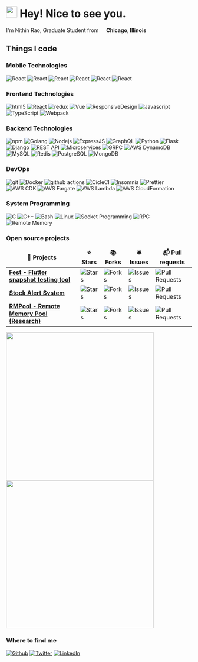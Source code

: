 <h1><img src="https://emojis.slackmojis.com/emojis/images/1531849430/4246/blob-sunglasses.gif?1531849430" width="30"/> Hey! Nice to see you.</h1>


<p>I'm Nithin Rao, Graduate Student from <img src="https://image.flaticon.com/icons/png/512/197/197484.png" width="13"/> <b>Chicago, Illinois</b></p>
<h2>Things I code</h2>

<h3>Mobile Technologies</h3>  
<p> 
  <img alt="React" src="https://img.shields.io/badge/-FLutter-blue?style=flat-square&logo=flutter&logoColor=white" />
  <img alt="React" src="https://img.shields.io/badge/-Flutter Plugin Development-blue?style=flat-square&logo=flutter&logoColor=white" />
  <img alt="React" src="https://img.shields.io/badge/-BLOC Pattern-007ACC?style=flat-square&logo=bloc&logoColor=white" />
  <img alt="React" src="https://img.shields.io/badge/-Dart-007ACC?style=flat-square&logo=dart&logoColor=white" />
  <img alt="React" src="https://img.shields.io/badge/-Android-green?style=flat-square&logo=android&logoColor=white" />
  <img alt="React" src="https://img.shields.io/badge/-Kotlin-kt?style=flat-square&logo=kotlin&logoColor=white" />
</p>

<h3>Frontend Technologies</h3>
<p> 
  <img alt="html5" src="https://img.shields.io/badge/-HTML5-E34F26?style=flat-square&logo=html5&logoColor=white" />
  <img alt="React" src="https://img.shields.io/badge/-React-45b8d8?style=flat-square&logo=react&logoColor=white" />  
  <img alt="redux" src="https://img.shields.io/badge/-Redux-764ABC?style=flat-square&logo=redux&logoColor=white" />
  <img alt="Vue" src="https://img.shields.io/badge/-VueJS-45b8d8?style=flat-square&logo=vue&logoColor=white" />
  <img alt="ResponsiveDesign" src="https://img.shields.io/badge/-Resposive Design-green?style=flat-square&logo=res&logoColor=white" />
  <img alt="Javascript" src="https://img.shields.io/badge/-Javascript-yellow?style=flat-square&logo=javascript&logoColor=white" />
  <img alt="TypeScript" src="https://img.shields.io/badge/-TypeScript-007ACC?style=flat-square&logo=typescript&logoColor=white" />
  <img alt="Webpack" src="https://img.shields.io/badge/-Webpack-8DD6F9?style=flat-square&logo=webpack&logoColor=white" />
</p>

<h3>Backend Technologies</h3>
<p>
  <img alt="npm" src="https://img.shields.io/badge/-NPM-CB3837?style=flat-square&logo=npm&logoColor=white" />
  <img alt="Golang" src="https://img.shields.io/badge/-Golang-2088FF?style=flat-square&logo=go&logoColor=white" />
  <img alt="Nodejs" src="https://img.shields.io/badge/-Nodejs-43853d?style=flat-square&logo=Node.js&logoColor=white" />
  <img alt="ExpressJS" src="https://img.shields.io/badge/-ExpressJS-43853d?style=flat-square&logo=Express.js&logoColor=white" />
  <img alt="GraphQL" src="https://img.shields.io/badge/-GraphQL-E10098?style=flat-square&logo=graphql&logoColor=white" />
  <img alt="Python" src="https://img.shields.io/badge/-Python-230077?style=flat-square&logo=python&logoColor=white" />
  <img alt="Flask" src="https://img.shields.io/badge/-Flask-230077?style=flat-square&logo=flask&logoColor=white" />
  <img alt="Django" src="https://img.shields.io/badge/-Django-13aa52?style=flat-square&logo=django&logoColor=white" />
  <img alt="REST API" src="https://img.shields.io/badge/-REST API-FB542B?style=flat-square&logo=rest&logoColor=white" />
  <img alt="Microservices" src="https://img.shields.io/badge/-Microservices-FB542B?style=flat-square&logo=microservice&logoColor=white" />
  <img alt="GRPC" src="https://img.shields.io/badge/-GRPC-311C87?style=flat-square&logo=grpc&logoColor=white" />
  <img alt="AWS DynamoDB" src="https://img.shields.io/badge/-AWS DynamoDB-F7B93E?style=flat-square&logo=amazon&logoColor=white" />
  <img alt="MySQL" src="https://img.shields.io/badge/-MySQL-E10098?style=flat-square&logo=mysql&logoColor=white" />
  <img alt="Redis" src="https://img.shields.io/badge/-Redis-E10098?style=flat-square&logo=redis&logoColor=white" />
  <img alt="PostgreSQL" src="https://img.shields.io/badge/-PostgreSQL-E10098?style=flat-square&logo=postgreSQL&logoColor=white" />
  <img alt="MongoDB" src="https://img.shields.io/badge/-MongoDB-13aa52?style=flat-square&logo=mongodb&logoColor=white" />
</p>

<h3>DevOps</h3>
<p>
  <img alt="git" src="https://img.shields.io/badge/-Git-F05032?style=flat-square&logo=git&logoColor=white" />
  <img alt="Docker" src="https://img.shields.io/badge/-Docker-46a2f1?style=flat-square&logo=docker&logoColor=white" />
  <img alt="github actions" src="https://img.shields.io/badge/-Github_Actions-2088FF?style=flat-square&logo=github-actions&logoColor=white" />
  <img alt="CicleCI" src="https://img.shields.io/badge/-CicleCI-13aa52?style=flat-square&logo=circleci&logoColor=white" />
  <img alt="Insomnia" src="https://img.shields.io/badge/-Insomnia-5849BE?style=flat-square&logo=insomnia&logoColor=white" />
  <img alt="Prettier" src="https://img.shields.io/badge/-Prettier-F7B93E?style=flat-square&logo=prettier&logoColor=white" />
  <img alt="AWS CDK" src="https://img.shields.io/badge/-AWS CDK-F7B93E?style=flat-square&logo=amazon&logoColor=white" />
  <img alt="AWS Fargate" src="https://img.shields.io/badge/-AWS Fargate-F7B93E?style=flat-square&logo=amazon&logoColor=white" />
  <img alt="AWS Lambda" src="https://img.shields.io/badge/-AWS Lambda-F7B93E?style=flat-square&logo=amazon&logoColor=white" />
  <img alt="AWS CloudFormation" src="https://img.shields.io/badge/-AWS CloudFormation-F7B93E?style=flat-square&logo=amazon&logoColor=white" />
</p>

<h3>System Programming</h3>
<p>
  <img alt="C" src="https://img.shields.io/badge/--1a73e8?style=flat-square&logo=c&logoColor=white" />
  <img alt="C++" src="https://img.shields.io/badge/-C++-311C87?style=flat-square&logo=cplusplus&logoColor=white" />
  <img alt="Bash" src="https://img.shields.io/badge/-Bash-430098?style=flat-square&logo=bash&logoColor=white" />
  <img alt="Linux" src="https://img.shields.io/badge/-Linux-B7178C?style=flat-square&logo=linux&logoColor=white" />
  <img alt="Socket Programming" src="https://img.shields.io/badge/-Socket Programming-CC6699?style=flat-square&logo=socket.io&logoColor=white" />
  <img alt="RPC" src="https://img.shields.io/badge/-RPC-db7092?style=flat-square&logo=styled-components&logoColor=white" />
  <img alt="Remote Memory" src="https://img.shields.io/badge/-Remote Memory-FB542B?style=flat-square&logo=rm&logoColor=white" />
</p>


<h3>Open source projects</h3>
<table>
  <thead align="center">
    <tr border: none;>
      <td><b>🎁 Projects</b></td>
      <td><b>⭐ Stars</b></td>
      <td><b>📚 Forks</b></td>
      <td><b>🛎 Issues</b></td>
      <td><b>📬 Pull requests</b></td>
    </tr>
  </thead>
  <tbody>
    <tr>
      <td><a href="https://github.com/dopecoder/fest"><b>Fest - Flutter snapshot testing tool</b></a></td>
      <td><img alt="Stars" src="https://img.shields.io/github/stars/dopecoder/fest?style=flat-square&labelColor=343b41"/></td>
      <td><img alt="Forks" src="https://img.shields.io/github/forks/dopecoder/fest?style=flat-square&labelColor=343b41"/></td>
      <td><img alt="Issues" src="https://img.shields.io/github/issues/dopecoder/fest?style=flat-square&labelColor=343b41"/></td>
      <td><img alt="Pull Requests" src="https://img.shields.io/github/issues-pr/dopecoder/fest?style=flat-square&labelColor=343b41"/></td>
    </tr>
	  <tr>
      <td><a href="https://github.com/revulcan/stock-alert-system"><b>Stock Alert System</b></a></td>
      <td><img alt="Stars" src="https://img.shields.io/github/stars/revulcan/stock-alert-system?style=flat-square&labelColor=343b41"/></td>
      <td><img alt="Forks" src="https://img.shields.io/github/forks/revulcan/stock-alert-system?style=flat-square&labelColor=343b41"/></td>
      <td><img alt="Issues" src="https://img.shields.io/github/issues/revulcan/stock-alert-system?style=flat-square&labelColor=343b41"/></td>
      <td><img alt="Pull Requests" src="https://img.shields.io/github/issues-pr/revulcan/stock-alert-system?style=flat-square&labelColor=343b41"/></td>
    </tr>
    <tr>
      <td><a href="https://github.com/dopecoder/rmpool"><b>RMPool - Remote Memory Pool (Research)</b></a></td>
      <td><img alt="Stars" src="https://img.shields.io/github/stars/dopecoder/rmpool?style=flat-square&labelColor=343b41"/></td>
      <td><img alt="Forks" src="https://img.shields.io/github/forks/dopecoder/rmpool?style=flat-square&labelColor=343b41"/></td>
      <td><img alt="Issues" src="https://img.shields.io/github/issues/dopecoder/rmpool?style=flat-square&labelColor=343b41"/></td>
      <td><img alt="Pull Requests" src="https://img.shields.io/github/issues-pr/dopecoder/rmpool?style=flat-square&labelColor=343b41"/></td>
    </tr>
  </tbody>
</table>

<p>
  <img src = "https://github-readme-stats.vercel.app/api?username=dopecoder&show_icons=true&theme=bear" width = 400>
  <img src = "https://github-readme-streak-stats.herokuapp.com?user=dopecoder&theme=dark&hide_border=true" width = 400>
</p>

<!-- <h3>My latest posts</h3>
<ul>
  <li><a href="https://medium.com/better-programming/how-you-should-structure-your-react-applications-e7dd32375a98"><b><img src="https://emojipedia-us.s3.dualstack.us-west-1.amazonaws.com/thumbs/240/apple/237/gear_2699.png" width="20" alt="new" /> How You Should Structure Your React Applications</b></a><br/><i>A matter of taste, sure, but here is an approach that scales.</i></li>
</ul> -->
<h3>Where to find me</h3>
<p><a href="https://github.com/dopecoder" target="_blank"><img alt="Github" src="https://img.shields.io/badge/GitHub-%2312100E.svg?&style=for-the-badge&logo=Github&logoColor=white" /></a> <a href="https://twitter.com/dopecod3r" target="_blank"><img alt="Twitter" src="https://img.shields.io/badge/twitter-%231DA1F2.svg?&style=for-the-badge&logo=twitter&logoColor=white" /></a> <a href="https://www.linkedin.com/in/nithin-rao" target="_blank"><img alt="LinkedIn" src="https://img.shields.io/badge/linkedin-%230077B5.svg?&style=for-the-badge&logo=linkedin&logoColor=white" /></a>
</p>
